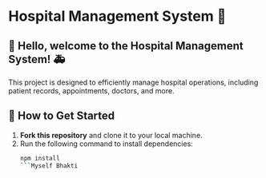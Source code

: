 # Hospital Management System 🏥

## 👋 Hello, welcome to the Hospital Management System! 🚑  
This project is designed to efficiently manage hospital operations, including patient records, appointments, doctors, and more.

## 🚀 How to Get Started

1. **Fork this repository** and clone it to your local machine.
2. Run the following command to install dependencies:
   ```sh
   npm install
   ```Myself Bhakti
